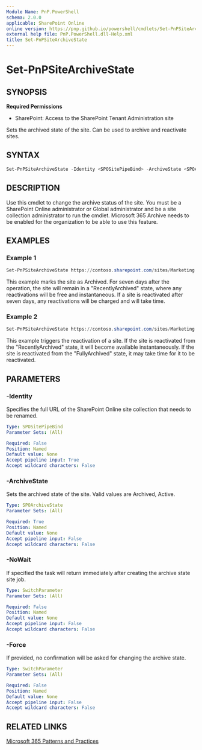```yaml
---
Module Name: PnP.PowerShell
schema: 2.0.0
applicable: SharePoint Online
online version: https://pnp.github.io/powershell/cmdlets/Set-PnPSiteArchiveState.html
external help file: PnP.PowerShell.dll-Help.xml
title: Set-PnPSiteArchiveState
---
```


# Set-PnPSiteArchiveState

## SYNOPSIS

**Required Permissions**

* SharePoint: Access to the SharePoint Tenant Administration site

Sets the archived state of the site. Can be used to archive and reactivate sites.

## SYNTAX

```powershell
Set-PnPSiteArchiveState -Identity <SPOSitePipeBind> -ArchiveState <SPOArchiveState> [-NoWait] [-Force]
```

## DESCRIPTION

Use this cmdlet to change the archive status of the site. You must be a SharePoint Online administrator or Global administrator and be a site collection administrator to run the cmdlet.
Microsoft 365 Archive needs to be enabled for the organization to be able to use this feature.

## EXAMPLES

### Example 1

```powershell
Set-PnPSiteArchiveState https://contoso.sharepoint.com/sites/Marketing -ArchiveState Archived
```

This example marks the site as Archived. For seven days after the operation, the site will remain in a "RecentlyArchived" state, where any reactivations will be free and instantaneous. If a site is reactivated after seven days, any reactivations will be charged and will take time.

### Example 2

```powershell
Set-PnPSiteArchiveState https://contoso.sharepoint.com/sites/Marketing -ArchiveState Active
```

This example triggers the reactivation of a site. If the site is reactivated from the "RecentlyArchived" state, it will become available instantaneously. If the site is reactivated from the "FullyArchived" state, it may take time for it to be reactivated.

## PARAMETERS

### -Identity
Specifies the full URL of the SharePoint Online site collection that needs to be renamed.

```yaml
Type: SPOSitePipeBind
Parameter Sets: (All)

Required: False
Position: Named
Default value: None
Accept pipeline input: True
Accept wildcard characters: False
```

### -ArchiveState

Sets the archived state of the site. Valid values are Archived, Active.

```yaml
Type: SPOArchiveState
Parameter Sets: (All)

Required: True
Position: Named
Default value: None
Accept pipeline input: False
Accept wildcard characters: False
```

### -NoWait
If specified the task will return immediately after creating the archive state site job.

```yaml
Type: SwitchParameter
Parameter Sets: (All)

Required: False
Position: Named
Default value: None
Accept pipeline input: False
Accept wildcard characters: False
```

### -Force
If provided, no confirmation will be asked for changing the archive state.

```yaml
Type: SwitchParameter
Parameter Sets: (All)

Required: False
Position: Named
Default value: None
Accept pipeline input: False
Accept wildcard characters: False
```

## RELATED LINKS

[Microsoft 365 Patterns and Practices](https://aka.ms/m365pnp)
